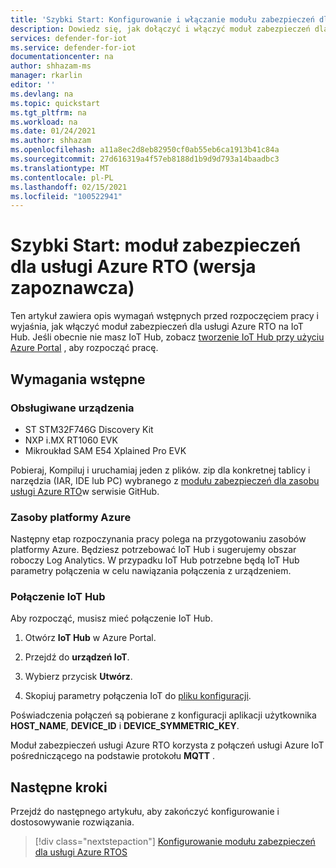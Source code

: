 ```yaml
---
title: 'Szybki Start: Konfigurowanie i włączanie modułu zabezpieczeń dla usługi Azure RTO'
description: Dowiedz się, jak dołączyć i włączyć moduł zabezpieczeń dla usługi Azure RTO na IoT Hub platformie Azure.
services: defender-for-iot
ms.service: defender-for-iot
documentationcenter: na
author: shhazam-ms
manager: rkarlin
editor: ''
ms.devlang: na
ms.topic: quickstart
ms.tgt_pltfrm: na
ms.workload: na
ms.date: 01/24/2021
ms.author: shhazam
ms.openlocfilehash: a11a8ec2d8eb82950cf0ab55eb6ca1913b41c84a
ms.sourcegitcommit: 27d616319a4f57eb8188d1b9d9d793a14baadbc3
ms.translationtype: MT
ms.contentlocale: pl-PL
ms.lasthandoff: 02/15/2021
ms.locfileid: "100522941"
---
```

# <a name="quickstart-security-module-for-azure-rtos-preview"></a>Szybki Start: moduł zabezpieczeń dla usługi Azure RTO (wersja zapoznawcza)

Ten artykuł zawiera opis wymagań wstępnych przed rozpoczęciem pracy i wyjaśnia, jak włączyć moduł zabezpieczeń dla usługi Azure RTO na IoT Hub. Jeśli obecnie nie masz IoT Hub, zobacz [tworzenie IoT Hub przy użyciu Azure Portal](../iot-hub/iot-hub-create-through-portal.md) , aby rozpocząć pracę.

## <a name="prerequisites"></a>Wymagania wstępne 

### <a name="supported-devices"></a>Obsługiwane urządzenia

- ST STM32F746G Discovery Kit
- NXP i.MX RT1060 EVK
- Mikroukład SAM E54 Xplained Pro EVK

Pobieraj, Kompiluj i uruchamiaj jeden z plików. zip dla konkretnej tablicy i narzędzia (IAR, IDE lub PC) wybranego z [modułu zabezpieczeń dla zasobu usługi Azure RTO](https://github.com/azure-rtos/azure-iot-preview/releases)w serwisie GitHub.

### <a name="azure-resources"></a>Zasoby platformy Azure

Następny etap rozpoczynania pracy polega na przygotowaniu zasobów platformy Azure. Będziesz potrzebować IoT Hub i sugerujemy obszar roboczy Log Analytics. W przypadku IoT Hub potrzebne będą IoT Hub parametry połączenia w celu nawiązania połączenia z urządzeniem. 
  
### <a name="iot-hub-connection"></a>Połączenie IoT Hub

Aby rozpocząć, musisz mieć połączenie IoT Hub. 

1. Otwórz **IoT Hub** w Azure Portal.

1. Przejdź do **urządzeń IoT**.

1. Wybierz przycisk **Utwórz**.

1. Skopiuj parametry połączenia IoT do [pliku konfiguracji](how-to-azure-rtos-security-module.md).

Poświadczenia połączeń są pobierane z konfiguracji aplikacji użytkownika **HOST_NAME**, **DEVICE_ID** i **DEVICE_SYMMETRIC_KEY**.

Moduł zabezpieczeń usługi Azure RTO korzysta z połączeń usługi Azure IoT pośredniczącego na podstawie protokołu **MQTT** .

## <a name="next-steps"></a>Następne kroki

Przejdź do następnego artykułu, aby zakończyć konfigurowanie i dostosowywanie rozwiązania.

> [!div class="nextstepaction"]
> [Konfigurowanie modułu zabezpieczeń dla usługi Azure RTOS](how-to-azure-rtos-security-module.md)

